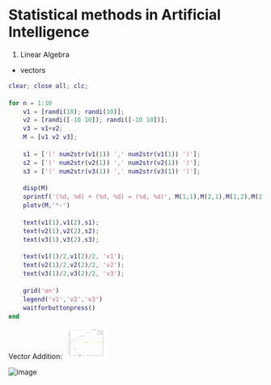 # Statistical methods in Artificial Intelligence 

1. Linear Algebra
  - vectors

``` matlab
clear; close all; clc;

for n = 1:10
    v1 = [randi(10); randi(10)];
    v2 = [randi([-10 10]); randi([-10 10])];
    v3 = v1+v2;
    M = [v1 v2 v3];
    
    s1 = ['(' num2str(v1(1)) ',' num2str(v1(1)) ')'];
    s2 = ['(' num2str(v2(1)) ',' num2str(v2(1)) ')'];
    s3 = ['(' num2str(v3(1)) ',' num2str(v3(1)) ')'];
    
    disp(M)
    sprintf('(%d, %d) + (%d, %d) = (%d, %d)', M(1,1),M(2,1),M(1,2),M(2,2),M(1,3),M(2,3))  
    plotv(M,'*-')
    
    text(v1(1),v1(2),s1);
    text(v2(1),v2(2),s2);
    text(v3(1),v3(2),s3);
    
    text(v1(1)/2,v1(2)/2, 'v1');
    text(v2(1)/2,v2(2)/2, 'v2');
    text(v3(1)/2,v3(2)/2, 'v3');
    
    grid('on')
    legend('v1','v2','v3')
    waitforbuttonpress()
end

```
Vector Addition: ![Alt](https://github.com/shravankumar147/SMAI/blob/master/docs/html/vector_1.png "Title")

![image](SMAI/blob/master/docs/html/vector_1.png)
